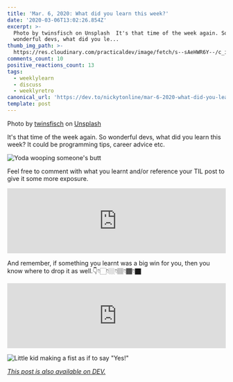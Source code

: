 ```yaml
---
title: 'Mar. 6, 2020: What did you learn this week?'
date: '2020-03-06T13:02:26.854Z'
excerpt: >-
  Photo by twinsfisch on Unsplash  It's that time of the week again. So
  wonderful devs, what did you le...
thumb_img_path: >-
  https://res.cloudinary.com/practicaldev/image/fetch/s--sAeHWR6Y--/c_imagga_scale,f_auto,fl_progressive,h_420,q_auto,w_1000/https://dev-to-uploads.s3.amazonaws.com/i/hzvcpfjrrqmjizkc57ma.jpg
comments_count: 10
positive_reactions_count: 13
tags:
  - weeklylearn
  - discuss
  - weeklyretro
canonical_url: 'https://dev.to/nickytonline/mar-6-2020-what-did-you-learn-this-week-lc'
template: post
---
```

Photo by [twinsfisch](https://unsplash.com/@twinsfisch?utm_source=unsplash&utm_medium=referral&utm_content=creditCopyText) on [Unsplash](https://unsplash.com/s/photos/learning?utm_source=unsplash&utm_medium=referral&utm_content=creditCopyText)

It's that time of the week again. So wonderful devs, what did you learn this week? It could be programming tips, career advice etc.

![Yoda wooping someone's butt](https://media.giphy.com/media/yDYAHbqe5DfyM/giphy.gif)

Feel free to comment with what you learnt and/or reference your TIL post to give it some more exposure.


<iframe class="liquidTag" src="https://dev.to/embed/tag?args=todayilearned" style="border: 0; width: 100%;"></iframe>


And remember, if something you learnt was a big win for you, then you know where to drop it as well.👇👇🏻👇🏼👇🏽👇🏾👇🏿


<iframe class="liquidTag" src="https://dev.to/embed/link?args=https%3A%2F%2Fdev.to%2Fjess%2Fwhat-was-your-win-this-week-5dj6" style="border: 0; width: 100%;"></iframe>


![Little kid making a fist as if to say "Yes!"](https://media.giphy.com/media/6brH8dM3zeMyA/giphy.gif)

*[This post is also available on DEV.](https://dev.to/nickytonline/mar-6-2020-what-did-you-learn-this-week-lc)*


<script>
const parent = document.getElementsByTagName('head')[0];
const script = document.createElement('script');
script.type = 'text/javascript';
script.src = 'https://cdnjs.cloudflare.com/ajax/libs/iframe-resizer/4.1.1/iframeResizer.min.js';
script.charset = 'utf-8';
script.onload = function() {
    window.iFrameResize({}, '.liquidTag');
};
parent.appendChild(script);
</script>    
